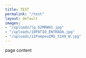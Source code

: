 ```yaml
---
title: TEST
permalink: "/test"
layout: default
images:
- "/uploads/lg_62MRW01.jpg"
- "/uploads/10PATIO_ENTRADA.jpg"
- "/uploads/11PompeuIMG_3149_W.jpg"
---
```


<p>page content</p>